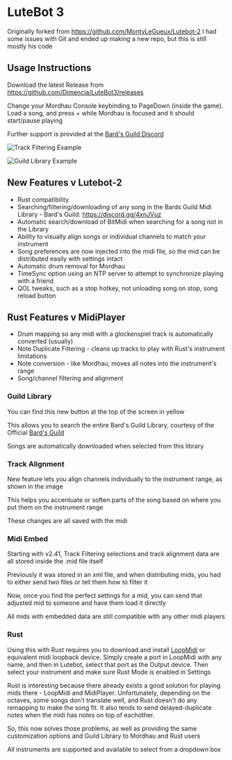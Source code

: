 # LuteBot 3
Originally forked from https://github.com/MontyLeGueux/Lutebot-2
I had some issues with Git and ended up making a new repo, but this is still mostly his code


## Usage Instructions
Download the latest Release from https://github.com/Dimencia/LuteBot3/releases

Change your Mordhau Console keybinding to PageDown (inside the game).  Load a song, and press + while Mordhau is focused and it should start/pause playing

Further support is provided at the [Bard's Guild Discord](https://discord.gg/4xnJVuz)

![Track Filtering Example](https://github.com/Dimencia/LuteBot3/blob/master/LutebotExample1.PNG)

![Guild Library Example](https://github.com/Dimencia/LuteBot3/blob/master/LutebotExample2.PNG)

## New Features v Lutebot-2
* Rust compatibility
* Searching/filtering/downloading of any song in the Bards Guild Midi Library - Bard's Guild: https://discord.gg/4xnJVuz
* Automatic search/download of BitMidi when searching for a song not in the Library
* Ability to visually align songs or individual channels to match your instrument
* Song preferences are now injected into the midi file, so the mid can be distributed easily with settings intact
* Automatic drum removal for Mordhau
* TimeSync option using an NTP server to attempt to synchronize playing with a friend
* QOL tweaks, such as a stop hotkey, not unloading song on stop, song reload button

## Rust Features v MidiPlayer
* Drum mapping so any midi with a glockenspiel track is automatically converted (usually)
* Note Duplicate Filtering - cleans up tracks to play with Rust's instrument limitations
* Note conversion - like Mordhau, moves all notes into the instrument's range
* Song/channel filtering and alignment


### Guild Library
You can find this new button at the top of the screen in yellow

This allows you to search the entire Bard's Guild Library, courtesy of the Official [Bard's Guild](https://discord.gg/MmWbkJK)

Songs are automatically downloaded when selected from this library

### Track Alignment
New feature lets you align channels individually to the instrument range, as shown in the image

This helps you accentuate or soften parts of the song based on where you put them on the instrument range

These changes are all saved with the midi

### Midi Embed
Starting with v2.41, Track Filtering selections and track alignment data are all stored inside the .mid file itself

Previously it was stored in an xml file, and when distributing mids, you had to either send two files or tell them how to filter it

Now, once you find the perfect settings for a mid, you can send that adjusted mid to someone and have them load it directly

All mids with embedded data are still compatible with any other midi players

### Rust
Using this with Rust requires you to download and install [LoopMidi](https://www.tobias-erichsen.de/software/loopmidi.html) or equivalent midi loopback device.  Simply create a port in LoopMidi with any name, and then in Lutebot, select that port as the Output device.  Then select your instrument and make sure Rust Mode is enabled in Settings

Rust is interesting because there already exists a good solution for playing mids there - LoopMidi and MidiPlayer.  Unfortunately, depending on the octaves, some songs don't translate well, and Rust doesn't do any remapping to make the song fit.  It also tends to send delayed-duplicate notes when the midi has notes on top of eachother.  

So, this now solves those problems, as well as providing the same customization options and Guild Library to Mordhau and Rust users

All instruments are supported and available to select from a dropdown box
